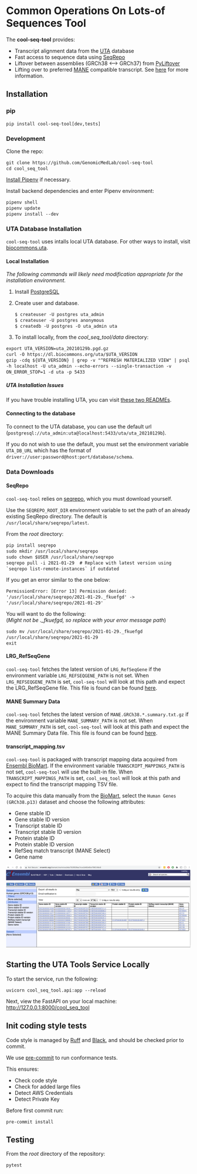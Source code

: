 # **C**ommon **O**perations **O**n **L**ots-of **Seq**uences Tool

The **cool-seq-tool** provides:

  - Transcript alignment data from the [UTA](https://github.com/biocommons/uta) database
  - Fast access to sequence data using [SeqRepo](https://github.com/biocommons/biocommons.seqrepo)
  - Liftover between assemblies (GRCh38 <--> GRCh37) from [PyLiftover](https://github.com/konstantint/pyliftover)
  - Lifting over to preferred [MANE](https://www.ncbi.nlm.nih.gov/refseq/MANE/) compatible transcript. See [here](docs/TranscriptSelectionPriority.md) for more information.

## Installation

### pip

```commandline
pip install cool-seq-tool[dev,tests]
```

### Development

Clone the repo:

```commandline
git clone https://github.com/GenomicMedLab/cool-seq-tool
cd cool_seq_tool
```

[Install Pipenv](https://pipenv-fork.readthedocs.io/en/latest/#install-pipenv-today) if necessary.

Install backend dependencies and enter Pipenv environment:

```commandline
pipenv shell
pipenv update
pipenv install --dev
```

### UTA Database Installation

`cool-seq-tool` uses intalls local UTA database. For other ways to install, visit [biocommons.uta](https://github.com/biocommons/uta).

#### Local Installation

_The following commands will likely need modification appropriate for the installation environment._
1. Install [PostgreSQL](https://www.postgresql.org/)
2. Create user and database.

    ```
    $ createuser -U postgres uta_admin
    $ createuser -U postgres anonymous
    $ createdb -U postgres -O uta_admin uta
    ```

3. To install locally, from the _cool_seq_tool/data_ directory:
```
export UTA_VERSION=uta_20210129b.pgd.gz
curl -O https://dl.biocommons.org/uta/$UTA_VERSION
gzip -cdq ${UTA_VERSION} | grep -v "^REFRESH MATERIALIZED VIEW" | psql -h localhost -U uta_admin --echo-errors --single-transaction -v ON_ERROR_STOP=1 -d uta -p 5433
```

##### UTA Installation Issues
If you have trouble installing UTA, you can visit [these two READMEs](https://github.com/ga4gh/vrs-python/tree/main/docs/setup_help).

#### Connecting to the database

To connect to the UTA database, you can use the default url (`postgresql://uta_admin:uta@localhost:5433/uta/uta_20210129b`).

If you do not wish to use the default, you must set the environment variable `UTA_DB_URL` which has the format of `driver://user:password@host:port/database/schema`.

### Data Downloads

#### SeqRepo
`cool-seq-tool` relies on [seqrepo](https://github.com/biocommons/biocommons.seqrepo), which you must download yourself.

Use the `SEQREPO_ROOT_DIR` environment variable to set the path of an already existing SeqRepo directory. The default is `/usr/local/share/seqrepo/latest`.

From the _root_ directory:
```
pip install seqrepo
sudo mkdir /usr/local/share/seqrepo
sudo chown $USER /usr/local/share/seqrepo
seqrepo pull -i 2021-01-29  # Replace with latest version using `seqrepo list-remote-instances` if outdated
```

If you get an error similar to the one below:
```
PermissionError: [Error 13] Permission denied: '/usr/local/share/seqrepo/2021-01-29._fkuefgd' -> '/usr/local/share/seqrepo/2021-01-29'
```

You will want to do the following:\
(*Might not be ._fkuefgd, so replace with your error message path*)
```console
sudo mv /usr/local/share/seqrepo/2021-01-29._fkuefgd /usr/local/share/seqrepo/2021-01-29
exit
```

#### LRG_RefSeqGene

`cool-seq-tool` fetches the latest version of `LRG_RefSeqGene` if the environment variable `LRG_REFSEQGENE_PATH` is not set. When `LRG_REFSEQGENE_PATH` is set, `cool-seq-tool` will look at this path and expect the LRG_RefSeqGene file. This file is found can be found [here](https://ftp.ncbi.nlm.nih.gov/refseq/H_sapiens/RefSeqGene).

#### MANE Summary Data

`cool-seq-tool` fetches the latest version of `MANE.GRCh38.*.summary.txt.gz` if the environment variable `MANE_SUMMARY_PATH` is not set. When `MANE_SUMMARY_PATH` is set, `cool-seq-tool` will look at this path and expect the MANE Summary Data file. This file is found can be found [here](https://ftp.ncbi.nlm.nih.gov/refseq/MANE/MANE_human/current/).

#### transcript_mapping.tsv
`cool-seq-tool` is packaged with transcript mapping data acquired from [Ensembl BioMart](http://www.ensembl.org/biomart/martview). If the environment variable `TRANSCRIPT_MAPPINGS_PATH` is not set, `cool-seq-tool` will use the built-in file. When `TRANSCRIPT_MAPPINGS_PATH` is set, `cool_seq_tool` will look at this path and expect to find the transcript mapping TSV file.

To acquire this data manually from the [BioMart](https://www.ensembl.org/biomart/martview), select the `Human Genes (GRCh38.p13)` dataset and choose the following attributes:

* Gene stable ID
* Gene stable ID version
* Transcript stable ID
* Transcript stable ID version
* Protein stable ID
* Protein stable ID version
* RefSeq match transcript (MANE Select)
* Gene name

![image](biomart.png)

## Starting the UTA Tools Service Locally

To start the service, run the following:

```commandline
uvicorn cool_seq_tool.api:app --reload
```

Next, view the FastAPI on your local machine: http://127.0.0.1:8000/cool_seq_tool

## Init coding style tests

Code style is managed by [Ruff](https://github.com/astral-sh/ruff) and [Black](https://github.com/psf/black), and should be checked prior to commit.

We use [pre-commit](https://pre-commit.com/#usage) to run conformance tests.

This ensures:

* Check code style
* Check for added large files
* Detect AWS Credentials
* Detect Private Key

Before first commit run:

```
pre-commit install
```

## Testing
From the _root_ directory of the repository:
```
pytest
```
